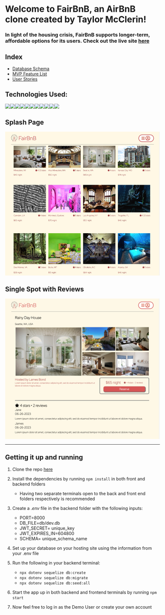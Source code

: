 
# Welcome to FairBnB, an AirBnB clone created by Taylor McClerin!

### In light of the housing crisis, FairBnB supports longer-term, affordable options for its users. Check out the live site [here](https://airbnb-clone-9dm1.onrender.com/)

## Index
* [Database Schema](https://github.com/taystacksattack/APIproject/wiki/Database-Schema)
* [MVP Feature List](https://github.com/taystacksattack/APIproject/wiki/MVP-Feature-List)
* [User Stories](https://github.com/taystacksattack/APIproject/wiki/User-Stories)



## Technologies Used:

<img src="https://img.shields.io/badge/JavaScript-323330?style=for-the-badge&logo=javascript&logoColor=F7DF1E" /><img src="https://img.shields.io/badge/Node.js-339933?style=for-the-badge&logo=nodedotjs&logoColor=white" /><img src="https://img.shields.io/badge/Express.js-000000?style=for-the-badge&logo=express&logoColor=white" /><img 
src="https://img.shields.io/badge/Sequelize-316192?style=for-the-badge&logo=Sequelize&logoColor=white" /><img src="https://img.shields.io/badge/PostgreSQL-316192?style=for-the-badge&logo=postgresql&logoColor=white" /><img src="https://img.shields.io/badge/HTML5-E34F26?style=for-the-badge&logo=html5&logoColor=white" /><img src="https://img.shields.io/badge/CSS3-1572B6?style=for-the-badge&logo=css3&logoColor=white" /><img src="https://img.shields.io/badge/React-20232A?style=for-the-badge&logo=react&logoColor=61DAFB" /><img src="https://img.shields.io/badge/Redux-593D88?style=for-the-badge&logo=redux&logoColor=white" /><img src="https://img.shields.io/badge/GitHub-100000?style=for-the-badge&logo=github&logoColor=white" /><img src="https://img.shields.io/badge/Render-darkgreen?style=for-the-badge&logo=Render&logoColor=white" />

## Splash Page

![splash](https://github.com/taystacksattack/APIproject/blob/main/SpashPage.jpg?raw=true)


## Single Spot with Reviews

![singleSpot](https://github.com/taystacksattack/APIproject/blob/main/SingleSpot.png?raw=true)

___________

## Getting it up and running 
1. Clone the repo [here](https://github.com/taystacksattack/APIproject.git)

2. Install the dependencies by running `npm install` in both front and backend folders
     * Having two separate terminals open to the back and front end folders respectively is recommended

3. Create a _.env_ file in the backend folder with the following inputs:
     * PORT=8000
     * DB_FILE=db/dev.db
     * JWT_SECRET= unique_key
     * JWT_EXPIRES_IN=604800
     * SCHEMA= unique_schema_name

3. Set up your database on your hosting site using the information from your .env file

4. Run the following in your backend terminal:
     * `npx dotenv sequelize db:create`
     * `npx dotenv sequelize db:migrate` 
     * `npx dotenv sequelize db:seed:all`

5. Start the app up in both backend and frontend terminals by running `npm start`

6. Now feel free to log in as the Demo User or create your own account
